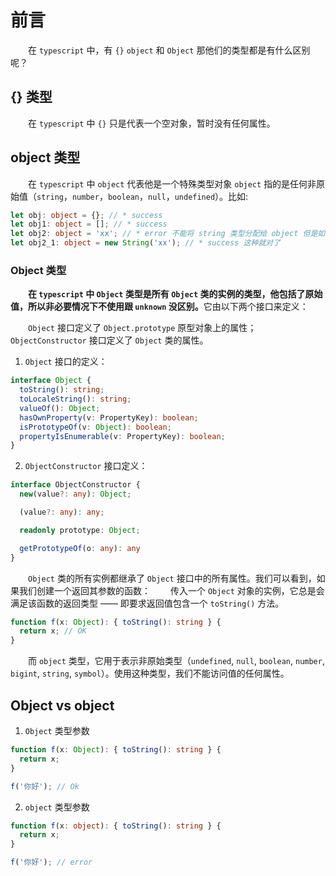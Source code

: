 <!--
 * @Author: 归宿
 * @Date: 2022-09-01 18:26:38
 * @Description: 
-->

# 前言

&emsp;&emsp;在 `typescript` 中，有 `{}` `object` 和 `Object` 那他们的类型都是有什么区别呢？

## {} 类型

&emsp;&emsp;在 `typescript` 中 `{}` 只是代表一个空对象，暂时没有任何属性。

## object 类型

&emsp;&emsp;在 `typescript` 中 `object` 代表他是一个特殊类型对象 `object` 指的是任何非原始值（`string`，`number`，`boolean`，`null`，`undefined`）。比如:

```typescript
let obj: object = {}; // * success
let obj1: object = []; // * success
let obj2: object = 'xx'; // * error 不能将 string 类型分配给 object 但是如下
let obj2_1: object = new String('xx'); // * success 这种就对了
```

### Object 类型
&emsp;&emsp;<b>在 `typescript` 中 `Object` 类型是所有 `Object` 类的实例的类型，他包括了原始值，所以非必要情况下不使用跟 `unknown` 没区别。</b>它由以下两个接口来定义：

&emsp;&emsp;`Object` 接口定义了 `Object.prototype` 原型对象上的属性；
&emsp;&emsp;`ObjectConstructor` 接口定义了 `Object` 类的属性。

1. `Object` 接口的定义：

```typescript
interface Object {
  toString(): string;
  toLocaleString(): string;
  valueOf(): Object;
  hasOwnProperty(v: PropertyKey): boolean;
  isPrototypeOf(v: Object): boolean;
  propertyIsEnumerable(v: PropertyKey): boolean;
}
```

2. `ObjectConstructor` 接口定义：

```typescript
interface ObjectConstructor {
  new(value?: any): Object;

  (value?: any): any;

  readonly prototype: Object;

  getPrototypeOf(o: any): any
}
```

&emsp;&emsp;`Object` 类的所有实例都继承了 `Object` 接口中的所有属性。我们可以看到，如果我们创建一个返回其参数的函数：
&emsp;&emsp;传入一个 `Object` 对象的实例，它总是会满足该函数的返回类型 —— 即要求返回值包含一个 `toString()` 方法。

```typescript
function f(x: Object): { toString(): string } {
  return x; // OK
}
```

&emsp;&emsp;而 `object` 类型，它用于表示非原始类型（`undefined`, `null`, `boolean`, `number`, `bigint`, `string`, `symbol`）。使用这种类型，我们不能访问值的任何属性。

## Object vs object

1. `Object` 类型参数

```typescript
function f(x: Object): { toString(): string } {
  return x;
}

f('你好'); // Ok
```

2. `object` 类型参数

```typescript
function f(x: object): { toString(): string } {
  return x;
}

f('你好'); // error
```